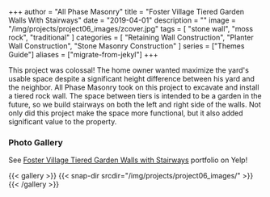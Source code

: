 +++
author = "All Phase Masonry"
title = "Foster Village Tiered Garden Walls With Stairways"
date = "2019-04-01"
description = ""
image = "/img/projects/project06_images/zcover.jpg"
tags = [
    "stone wall",
    "moss rock",
    "traditional"
]
categories = [
	  "Retaining Wall Construction", 
    "Planter Wall Construction",
    "Stone Masonry Construction"
]
series = ["Themes Guide"]
aliases = ["migrate-from-jekyl"]
+++

This project was colossal!  The home owner wanted maximize the yard's usable space despite a significant height difference between his yard and the neighbor.  All Phase Masonry took on this project to excavate and install a tiered rock wall.  The space between tiers is intended to be a garden in the future, so we build stairways on both the left and right side of the walls.  Not only did this project make the space more functional, but it also added significant value to the property.

### Photo Gallery ###

See [Foster Village Tiered Garden Walls with Stairways](https://www.yelp.com/portfolio_project/DChGft1z5q8MSp4A484r7Q/-/bRohE66PmPwNqwcsnAr7-w) portfolio on Yelp!

{{< gallery >}}
  {{< snap-dir srcdir="/img/projects/project06_images/" >}}
{{< /gallery >}}
